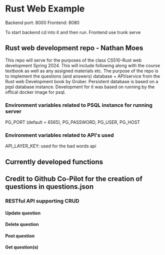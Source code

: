 # Rust Web Example

Backend port: 8000
Frontend: 8080

To start backend cd into it and then run. Frontend use trunk serve

## Rust web development repo - Nathan Moes

This repo will serve for the purposes of the class CS510-Rust web development Spring 2024.
This will include following along with the course textbook as well as any assigned materials etc.
The purpose of the repo is to implement the questions (and answers) database + API/service from the Rust web
Development book by Gruber. Persistent database is based on a pqsl database instance. Development for it
was based on running by the offical docker image for psql.

### Environment variables related to PSQL instance for running server

PG_PORT (default = 6565),
PG_PASSWORD,
PG_USER,
PG_HOST

### Environment variables related to API's used

API_LAYER_KEY: used for the bad words api

## Currently developed functions

## Credit to Github Co-Pilot for the creation of questions in questions.json

### RESTful API supporting CRUD

#### Update question

#### Delete question

#### Post question

#### Get question(s)
